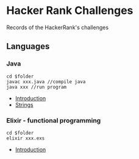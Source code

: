 Hacker Rank Challenges
===
Records of the HackerRank's challenges

## Languages
### Java
```
cd $folder
javac xxx.java //compile java
java xxx //run program
```
* [Introduction](./java/introduction.md)
* [Strings](./java/strings.md)

### Elixir - functional programming
```
cd $folder
elixir xxx.exs
```
* [Introduction](./functional-programming-elixir/introduction.md)